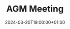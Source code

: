 ---
title: "AGM Meeting"
date: 2024-03-20T19:00:00+01:00
end_date: 2024-03-20T21:00:00+01:00
lng: "-1.198280590384333"
lat: "52.940234022715"
---